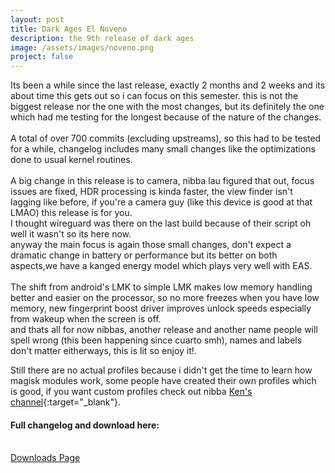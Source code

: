 ```yaml
---
layout: post
title: Dark Ages El Noveno
description: the 9th release of dark ages
image: /assets/images/noveno.png
project: false
---
```


Its been a while since the last release, exactly 2 months and 2 weeks and its about time this gets out so i can focus on this semester.
this is not the biggest release nor the one with the most changes, but its definitely the one which had me testing for the longest because of the nature of the changes.<br><br>
A total of over 700 commits (excluding upstreams), so this had to be tested for a while, changelog includes many small changes like the optimizations done to usual kernel routines.<br><br>
A big change in this release is to camera, nibba lau figured that out, focus issues are fixed, HDR processing is kinda faster, the view finder isn't lagging like before, if you're a camera guy (like this device is good at that LMAO) this release is for you. <br>
I thought wireguard was there on the last build because of their script oh well it wasn't so its here now.<br>
anyway the main focus is again those small changes, don't expect a dramatic change in battery or performance but its better on both aspects,we have a kanged energy model which plays very well with EAS. <br><br>
The shift from android's LMK to simple LMK makes low memory handling better and easier on the processor, so no more freezes when you have low memory, new fingerprint boost driver improves unlock speeds especially from wakeup when the screen is off.<br>
and thats all for now nibbas, another release and another name people will spell wrong (this been happening since cuarto smh), names and labels don't matter eitherways, this is lit so enjoy it!.

Still there are no actual profiles because i didn't get the time to learn how magisk modules work, some people have created their own profiles which is good, if you want custom profiles check out nibba [Ken's channel](https://t.me/KenVerse){:target="\_blank"}.<br>

#### Full changelog and download here:

<br>
<a href="{{ site.url }}/da" class="button fit special">Downloads Page</a>
<br> <br><br>
